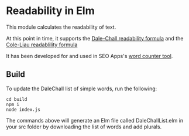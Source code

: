# Readability in Elm

This module calculates the readability of text.

At this point in time, it supports the [Dale–Chall readability formula](https://en.wikipedia.org/wiki/Dale-Chall_readability_formula) and the [Cole-Liau readablility formula](https://en.wikipedia.org/wiki/Coleman-Liau_index)

It has been developed for and used in SEO Apps's [word counter tool](https://seoapps.dev/word-counter).

## Build

To update the DaleChall list of simple words, run the following:
```
cd build
npm i
node index.js
```

The commands above will generate an Elm file called DaleChallList.elm in your src folder by downloading the list of words and add plurals.